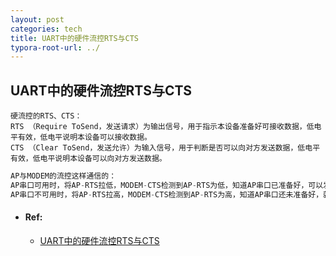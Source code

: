 ```yaml
---
layout: post
categories: tech
title: UART中的硬件流控RTS与CTS
typora-root-url: ../
---
```

## UART中的硬件流控RTS与CTS

```shell
硬流控的RTS、CTS：
RTS （Require ToSend，发送请求）为输出信号，用于指示本设备准备好可接收数据，低电平有效，低电平说明本设备可以接收数据。
CTS （Clear ToSend，发送允许）为输入信号，用于判断是否可以向对方发送数据，低电平有效，低电平说明本设备可以向对方发送数据。
```

```C
AP与MODEM的流控这样通信的：
AP串口可用时，将AP-RTS拉低，MODEM-CTS检测到AP-RTS为低，知道AP串口已准备好，可以发送数据；
AP串口不可用时，将AP-RTS拉高，MODEM-CTS检测到AP-RTS为高，知道AP串口还未准备好，就不会放数据。
```



- #### Ref:

	- [UART中的硬件流控RTS与CTS](https://blog.csdn.net/XiaoXiaoPengBo/article/details/50588154)

